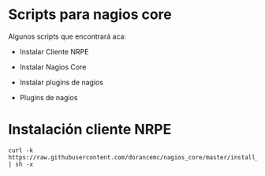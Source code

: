 # Scripts para nagios core

Algunos scripts que encontrará aca:

* Instalar Cliente NRPE

* Instalar Nagios Core

* Instalar plugins de nagios

* Plugins de nagios

# Instalación cliente NRPE

```
curl -k https://raw.githubusercontent.com/dorancemc/nagios_core/master/install_nrpe.sh | sh -x
```
